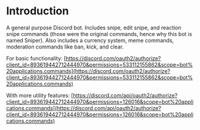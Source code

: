 # Introduction

A general purpose Discord bot. Includes snipe, edit snipe, and reaction snipe commands (those were the original commands, hence why this bot is named Sniper). Also includes a currency system, meme commands, moderation commands like ban, kick, and clear.

For basic functionality: [https://discord.com/oauth2/authorize?client_id=893619442712444970&permissions=533112155862&scope=bot%20applications.commands](https://discord.com/oauth2/authorize?client_id=893619442712444970&permissions=533112155862&scope=bot%20applications.commands)

With more utility features: [https://discord.com/api/oauth2/authorize?client_id=893619442712444970&permissions=126016&scope=bot%20applications.commands](https://discord.com/api/oauth2/authorize?client_id=893619442712444970&permissions=126016&scope=bot%20applications.commands)
